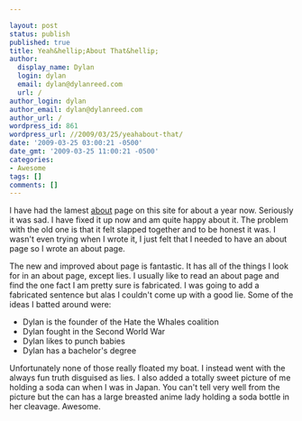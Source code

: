 ```yaml
---

layout: post
status: publish
published: true
title: Yeah&hellip;About That&hellip;
author:
  display_name: Dylan
  login: dylan
  email: dylan@dylanreed.com
  url: /
author_login: dylan
author_email: dylan@dylanreed.com
author_url: /
wordpress_id: 861
wordpress_url: //2009/03/25/yeahabout-that/
date: '2009-03-25 03:00:21 -0500'
date_gmt: '2009-03-25 11:00:21 -0500'
categories:
- Awesome
tags: []
comments: []
---
```


I have had the lamest [about][1] page on this site for about a year now. Seriously it was sad. I have fixed it up now and am quite happy about it. The problem with the old one is that it felt slapped together and to be honest it was. I wasn't even trying when I wrote it, I just felt that I needed to have an about page so I wrote an about page. 

   [1]: //about/

The new and improved about page is fantastic. It has all of the things I look for in an about page, except lies. I usually like to read an about page and find the one fact I am pretty sure is fabricated. I was going to add a fabricated sentence but alas I couldn't come up with a good lie. Some of the ideas I batted around were: 

  * Dylan is the founder of the Hate the Whales coalition 
  * Dylan fought in the Second World War 
  * Dylan likes to punch babies 
  * Dylan has a bachelor's degree 

Unfortunately none of those really floated my boat. I instead went with the always fun truth disguised as lies. I also added a totally sweet picture of me holding a soda can when I was in Japan. You can't tell very well from the picture but the can has a large breasted anime lady holding a soda bottle in her cleavage. Awesome. 
